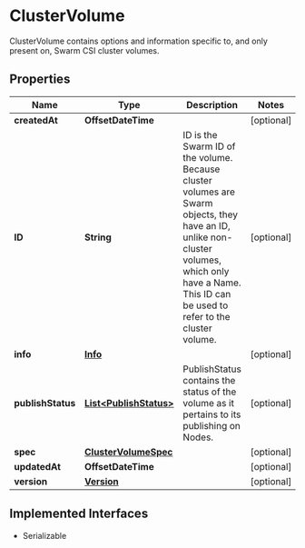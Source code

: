 

# ClusterVolume

ClusterVolume contains options and information specific to, and only present on, Swarm CSI cluster volumes.

## Properties

| Name | Type | Description | Notes |
|------------ | ------------- | ------------- | -------------|
|**createdAt** | **OffsetDateTime** |  |  [optional] |
|**ID** | **String** | ID is the Swarm ID of the volume. Because cluster volumes are Swarm objects, they have an ID, unlike non-cluster volumes, which only have a Name. This ID can be used to refer to the cluster volume. |  [optional] |
|**info** | [**Info**](Info.md) |  |  [optional] |
|**publishStatus** | [**List&lt;PublishStatus&gt;**](PublishStatus.md) | PublishStatus contains the status of the volume as it pertains to its publishing on Nodes. |  [optional] |
|**spec** | [**ClusterVolumeSpec**](ClusterVolumeSpec.md) |  |  [optional] |
|**updatedAt** | **OffsetDateTime** |  |  [optional] |
|**version** | [**Version**](Version.md) |  |  [optional] |


## Implemented Interfaces

* Serializable



